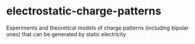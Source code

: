 # electrostatic-charge-patterns
Experiments and theoretical models of charge patterns (including bipolar ones) that can be generated by static electricity
